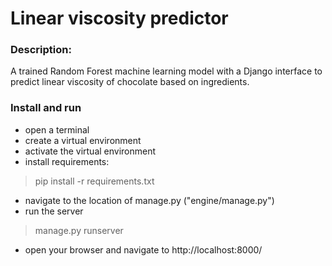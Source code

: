 # Linear viscosity predictor 

### Description:
A trained Random Forest machine learning model with a Django interface to predict
linear viscosity of chocolate based on ingredients.

### Install and run
* open a terminal
* create a virtual environment
* activate the virtual environment
* install requirements:
> pip install -r requirements.txt
* navigate to the location of manage.py ("engine/manage.py")
* run the server
> manage.py runserver
* open your browser and navigate to http://localhost:8000/
